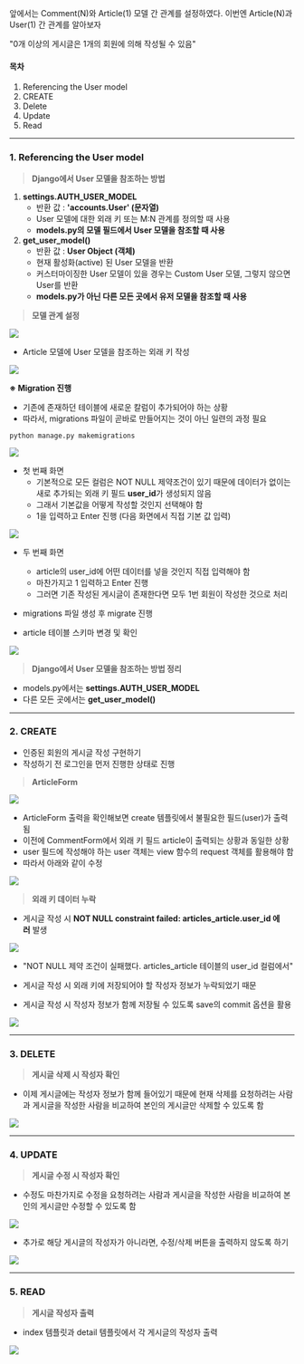 앞에서는 Comment(N)와 Article(1) 모델 간 관계를 설정하였다. 이번엔 Article(N)과 User(1) 간 관계를 알아보자

"0개 이상의 게시글은 1개의 회원에 의해 작성될 수 있음"

#### **목차**

1.  Referencing the User model
2.  CREATE
3.  Delete
4.  Update
5.  Read

---

### **1. Referencing the User model**

> **Django에서 User 모델을 참조하는 방법**

1.  **settings.AUTH_USER_MODEL**
    -   반환 값 : **'accounts.User' (문자열)**
    -   User 모델에 대한 외래 키 또는 M:N 관계를 정의할 때 사용
    -   **models.py의 모델 필드에서 User 모델을 참조할 때 사용**
2.  **get_user_model()**
    -   반환 값 : **User Object (객체)**
    -   현재 활성화(active) 된 User 모델을 반환
    -   커스터마이징한 User 모델이 있을 경우는 Custom User 모델, 그렇지 않으면 User를 반환
    -   **models.py가 아닌 다른 모든 곳에서 유저 모델을 참조할 때 사용**

> **모델 관계 설정**

![](https://blog.kakaocdn.net/dn/OL5FG/btrOqzUAuak/wOnqgMnkPje6VuqNokgYO0/img.png)

-   Article 모델에 User 모델을 참조하는 외래 키 작성

![](https://blog.kakaocdn.net/dn/k3eqH/btrOqLHdbdQ/Ni5KWWjYynptiXzD5aFArK/img.png)

**※ Migration 진행**

-   기존에 존재하던 테이블에 새로운 칼럼이 추가되어야 하는 상황
-   따라서, migrations 파일이 곧바로 만들어지는 것이 아닌 일련의 과정 필요

```
python manage.py makemigrations
```

![](https://blog.kakaocdn.net/dn/V0QLM/btrOqTZjTCY/V8ndcUk41pd0J9XjoBPno1/img.png)

-   첫 번째 화면
    -   기본적으로 모든 컬럼은 NOT NULL 제약조건이 있기 때문에 데이터가 없이는 새로 추가되는 외래 키 필드 **user_id**가 생성되지 않음
    -   그래서 기본값을 어떻게 작성할 것인지 선택해야 함
    -   1을 입력하고 Enter 진행 (다음 화면에서 직접 기본 값 입력)

![](https://blog.kakaocdn.net/dn/ONcdE/btrOscDOttI/rvAwCY8DwtWzc7T5SEKGo1/img.png)

-   두 번째 화면
    -   article의 user_id에 어떤 데이터를 넣을 것인지 직접 입력해야 함
    -   마찬가지고 1 입력하고 Enter 진행
    -   그러면 기존 작성된 게시글이 존재한다면 모두 1번 회원이 작성한 것으로 처리

-   migrations 파일 생성 후 migrate 진행
-   article 테이블 스키마 변경 및 확인

![](https://blog.kakaocdn.net/dn/bpCYfX/btrOqNLMhSi/Fnn2phBGnrl3m7qmfNska1/img.png)

> **Django에서 User 모델을 참조하는 방법 정리**

-   models.py에서는 **settings.AUTH_USER_MODEL**
-   다른 모든 곳에서는 **get_user_model()**

---

### **2. CREATE**

-   인증된 회원의 게시글 작성 구현하기
-   작성하기 전 로그인을 먼저 진행한 상태로 진행

> **ArticleForm**

![](https://blog.kakaocdn.net/dn/49g49/btrOpTsiXAR/xYbsriQzRs1OdPbkRy7Fl0/img.png)

-   ArticleForm 출력을 확인해보면 create 템플릿에서 불필요한 필드(user)가 출력됨
-   이전에 CommentForm에서 외래 키 필드 article이 출력되는 상황과 동일한 상황
-   user 필드에 작성해야 하는 user 객체는 view 함수의 request 객체를 활용해야 함
-   따라서 아래와 같이 수정

![](https://blog.kakaocdn.net/dn/cSEA5c/btrOpR2iRL2/G9iMsFY8ZkFesq5wpgMqv1/img.png)

> **외래 키 데이터 누락**

-   게시글 작성 시 **NOT NULL constraint failed: articles_article.user_id 에러** 발생

![](https://blog.kakaocdn.net/dn/cG8OnC/btrOqM7cgte/LnRTEaNrvU7mPkgJEUK6z0/img.png)

-   "NOT NULL 제약 조건이 실패했다. articles_article 테이블의 user_id 컬럼에서"
-   게시글 작성 시 외래 키에 저장되어야 할 작성자 정보가 누락되었기 때문

-   게시글 작성 시 작성자 정보가 함께 저장될 수 있도록 save의 commit 옵션을 활용

![](https://blog.kakaocdn.net/dn/pDxPc/btrOnLIdKt4/TVbEtCeAt5tdelwKkzb51K/img.png)

---

### **3. DELETE**

> **게시글 삭제 시 작성자 확인**

-   이제 게시글에는 작성자 정보가 함께 들어있기 때문에 현재 삭제를 요청하려는 사람과 게시글을 작성한 사람을 비교하여 본인의 게시글만 삭제할 수 있도록 함

![](https://blog.kakaocdn.net/dn/dtcLSq/btrOqUYgZcE/1SXmpu2ClyTLJEWvvdSqBK/img.png)

---

### **4. UPDATE**

> **게시글 수정 시 작성자 확인**

-   수정도 마찬가지로 수정을 요청하려는 사람과 게시글을 작성한 사람을 비교하여 본인의 게시글만 수정할 수 있도록 함

![](https://blog.kakaocdn.net/dn/CzQx5/btrOrSZVZ3D/DIKzCP3CzamDjfWuXmgV51/img.png)

-   추가로 해당 게시글의 작성자가 아니라면, 수정/삭제 버튼을 출력하지 않도록 하기

![](https://blog.kakaocdn.net/dn/qskPy/btrOlQCXH7W/rDWaauMfFE1vX0CP6kgM7k/img.png)

---

### **5. READ**

> **게시글 작성자 출력**

-   index 템플릿과 detail 템플릿에서 각 게시글의 작성자 출력

![](https://blog.kakaocdn.net/dn/cv4SuE/btrOrfnxEXW/50IhhPvXfrogqyOI6DEFGK/img.png)